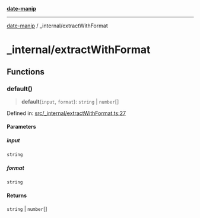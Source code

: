 [**date-manip**](../index.md)

***

[date-manip](../modules.md) / \_internal/extractWithFormat

# \_internal/extractWithFormat

## Functions

### default()

> **default**(`input`, `format`): `string` \| `number`[]

Defined in: [src/\_internal/extractWithFormat.ts:27](https://github.com/fengxinming/date-manip/blob/672f1dce8f57973c145b734bdf778535cf1bb983/src/_internal/extractWithFormat.ts#L27)

#### Parameters

##### input

`string`

##### format

`string`

#### Returns

`string` \| `number`[]
